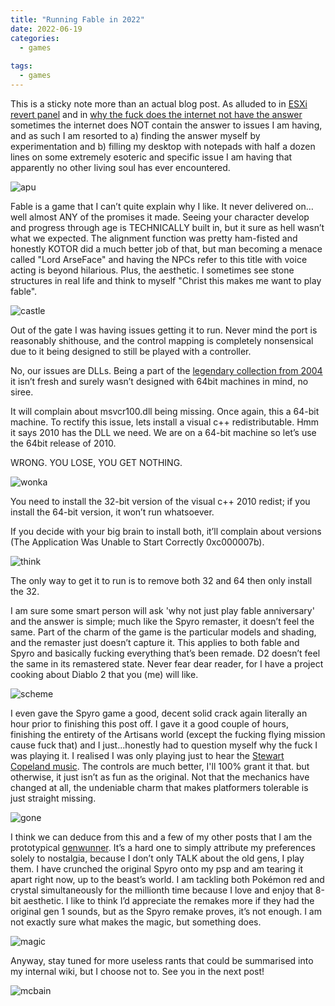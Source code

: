 ```yaml
---
title: "Running Fable in 2022"
date: 2022-06-19
categories:
  - games
  
tags:
  - games
---
```


This is a sticky note more than an actual blog post. As alluded to in [ESXi revert panel](https://onecloudemoji.github.io/labbing/esxi-revert-panel/) and in [why the fuck does the internet not have the answer](https://onecloudemoji.github.io/projects/model-location/) sometimes the internet does NOT contain the answer to issues I am having, and as such I am resorted to a) finding the answer myself by experimentation and b) filling my desktop with notepads with half a dozen lines on some extremely esoteric and specific issue I am having that apparently no other living soul has ever encountered.

![apu](/assets/images/fable/apu.jpg)

Fable is a game that I can’t quite explain why I like. It never delivered on…well almost ANY of the promises it made. Seeing your character develop and progress through age is TECHNICALLY built in, but it sure as hell wasn’t what we expected. The alignment function was pretty ham-fisted and honestly KOTOR did a much better job of that, but man becoming a menace called "Lord ArseFace" and having the NPCs refer to this title with voice acting is beyond hilarious. Plus, the aesthetic. I sometimes see stone structures in real life and think to myself "Christ this makes me want to play fable". 


![castle](/assets/images/fable/castle.png)

Out of the gate I was having issues getting it to run. Never mind the port is reasonably shithouse, and the control mapping is completely nonsensical due to it being designed to still be played with a controller. 

No, our issues are DLLs. Being a part of the [legendary collection from 2004](https://onecloudemoji.github.io/games/2004-gaming/) it isn’t fresh and surely wasn’t designed with 64bit machines in mind, no siree.

It will complain about msvcr100.dll being missing. Once again, this a 64-bit machine. To rectify this issue, lets install a visual c++ redistributable. Hmm it says 2010 has the DLL we need. We are on a 64-bit machine so let’s use the 64bit release of 2010.

WRONG. YOU LOSE, YOU GET NOTHING.

![wonka](/assets/images/fable/wonka.png)

You need to install the 32-bit version of the visual c++ 2010 redist; if you install the 64-bit version, it won’t run whatsoever. 

If you decide with your big brain to install both, it’ll complain about versions (The Application Was Unable to Start Correctly 0xc000007b). 

![think](/assets/images/fable/think.jpg)

The only way to get it to run is to remove both 32 and 64 then only install the 32.

I am sure some smart person will ask 'why not just play fable anniversary' and the answer is simple; much like the Spyro remaster, it doesn’t feel the same. Part of the charm of the game is the particular models and shading, and the remaster just doesn’t capture it. This applies to both fable and Spyro and basically fucking everything that’s been remade. D2 doesn’t feel the same in its remastered state. Never fear dear reader, for I have a project cooking about Diablo 2 that you (me) will like. 


![scheme](/assets/images/fable/scheme.jpg)

I even gave the Spyro game a good, decent solid crack again literally an hour prior to finishing this post off. I gave it a good couple of hours, finishing the entirety of the Artisans world (except the fucking flying mission cause fuck that) and I just...honestly had to question myself why the fuck I was playing it. I realised I was only playing just to hear the [Stewart Copeland music](https://www.youtube.com/watch?v=tQq6rXdFGwE). The controls are much better, I'll 100% grant it that. but otherwise, it just isn’t as fun as the original. Not that the mechanics have changed at all, the undeniable charm that makes platformers tolerable is just straight missing. 

![gone](/assets/images/fable/gone.png)

I think we can deduce from this and a few of my other posts that I am the prototypical [genwunner](https://bulbapedia.bulbagarden.net/wiki/Appendix:Fan_terminology#Genwunner). It’s a hard one to simply attribute my preferences solely to nostalgia, because I don’t only TALK about the old gens, I play them. I have crunched the original Spyro onto my psp and am tearing it apart right now, up to the beast’s world. I am tackling both Pokémon red and crystal simultaneously for the millionth time because I love and enjoy that 8-bit aesthetic. I like to think I’d appreciate the remakes more if they had the original gen 1 sounds, but as the Spyro remake proves, it’s not enough. I am not exactly sure what makes the magic, but something does.

![magic](/assets/images/fable/magic.jpg)

Anyway, stay tuned for more useless rants that could be summarised into my internal wiki, but I choose not to. See you in the next post!

![mcbain](/assets/images/fable/mcbain.jpg)



